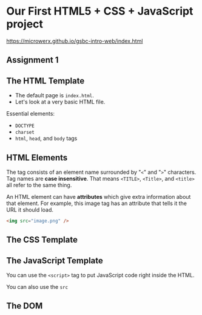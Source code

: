 # Our First HTML5 + CSS + JavaScript project

<https://microwerx.github.io/gsbc-intro-web/index.html>

## Assignment 1

## The HTML Template

* The default page is `index.html`.
* Let's look at a very basic HTML file.

Essential elements:

* `DOCTYPE`
* `charset`
* `html`, `head`, and `body` tags

## HTML Elements

The tag consists of an element name surrounded by "`<`" and "`>`" characters. Tag names are **case insensitive**. That means `<TITLE>`, `<Title>`, and `<title>` all refer to the same thing.

An HTML element can have **attributes** which give extra information about that element. For example, this image tag has an attribute that tells it the URL it should load.

```html
<img src="image.png" />
```

## The CSS Template

## The JavaScript Template

You can use the `<script>` tag to put JavaScript code right inside the HTML.

You can also use the `src`

## The DOM

